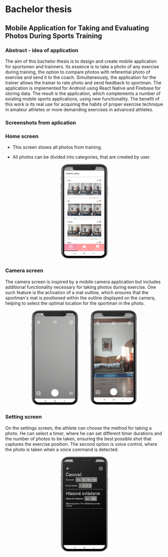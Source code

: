 # Bachelor thesis
## Mobile Application for Taking and Evaluating Photos During Sports Training
### Abstract - idea of application
The aim of this bachelor thesis is to design and create mobile application for sportsmen and trainners. Its essence is to take a photo of any exercise during training, the option to compare photos with referential photo of exercise and send it to the coach. Simultaneously, the application for the trainer allows the trainer to rate photo and send feedback to sportman. The application is implemented for Android using React Native and Firebase for storing data. The result is the application, which complements a number of existing mobile sports applications, using new functionality. The benefit of this work is its real use for acquiring
the habits of proper exercise technique in amateur athletes or more demanding exercises in advanced athletes.

### Screenshots from aplication

### Home screen
- This screen shows all photos from training.

- All photos can be divided into categories, that are created by user.    
<p align="center">
<img src="https://github.com/Jozcas/bakalarka/blob/main/screenshots/zobrazenieVKategorii.jpg?raw=true" width="30%">
</p>

### Camera screen
The camera screen is inspired by a mobile camera application but includes additional functionality necessary for taking photos during exercise. One such feature is the activation of a mat outline, which ensures that the sportman's mat is positioned within the outline displayed on the camera, helping to select the optimal location for the sportman in the photo.
<p align="center">
<img src="https://github.com/Jozcas/bakalarka/blob/main/screenshots/kamera.jpg?raw=true" width="30%">
  &nbsp; &nbsp; &nbsp; &nbsp;
<img src="https://github.com/Jozcas/bakalarka/blob/main/screenshots/karimatka.jpg?raw=true" width="30%">
</p>

### Setting screen
On the settings screen, the athlete can choose the method for taking a photo. He can select a timer, where he can set different timer durations and the number of photos to be taken, ensuring the best possible shot that captures the exercise position. The second option is voice control, where the photo is taken when a voice command is detected.
<p align="center">
<img src="https://github.com/Jozcas/bakalarka/blob/main/screenshots/casovac.jpg?raw=true" width="30%">
</p>
